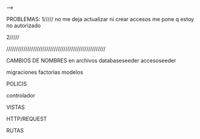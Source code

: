 --> 


PROBLEMAS:
1/////
no me deja actualizar ni crear accesos me pone q estoy no autorizado

2/////



////////////////////////////////////////////////////


CAMBIOS DE NOMBRES en archivos
databaseseeder
accesoseeder

migraciones
factorias
modelos

POLICIS

controlador

VISTAS

HTTP/REQUEST

RUTAS